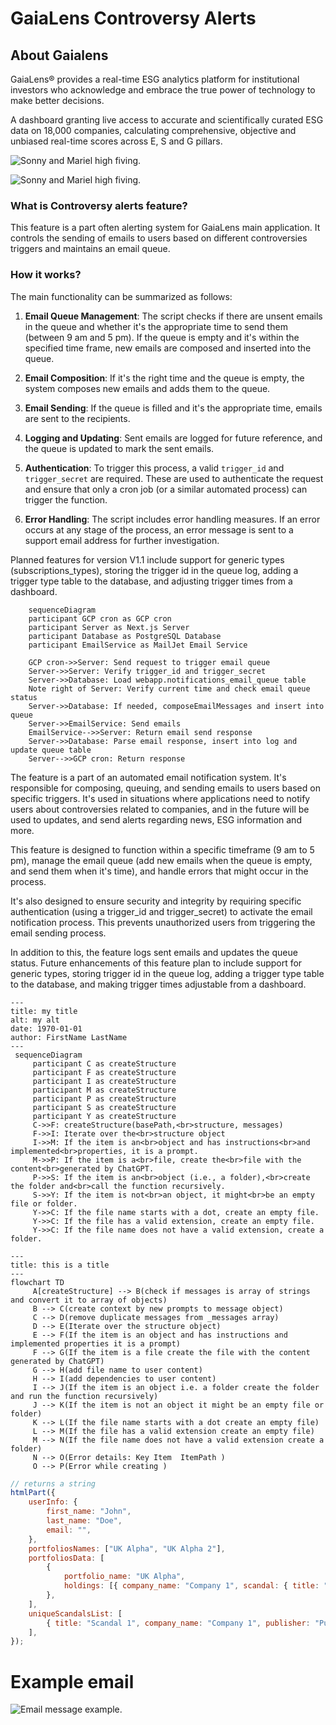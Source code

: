 # GaiaLens Controversy Alerts

## About Gaialens

GaiaLens® provides a real-time ESG analytics platform for institutional investors who acknowledge and embrace the true power of technology to make better decisions.

A dashboard granting live access to accurate and scientifically curated ESG data on 18,000 companies, calculating comprehensive, objective and unbiased real-time scores across E, S and G pillars.

![Sonny and Mariel high fiving.](https:static.wixstatic.com/media/11062b_4daa8bdb13034c7d89bf5a394a27b9ebf000.jpg/v1/fill/w_1479,h_401,al_c,q_85,usm_0.33_1.00_0.00,enc_auto/11062b_4daa8bdb13034c7d89bf5a394a27b9ebf000.jpg 'High Five')

![Sonny and Mariel high fiving.](https://docs.swimm.io/assets/images/mermaidSwimm-531b57f971f5ab159ebbca77536e8605.gif 'High Five')

### What is Controversy alerts feature?

This feature is a part often alerting system for GaiaLens main application. It controls the sending of emails to users based on different controversies triggers and maintains an email queue.

### How it works?

The main functionality can be summarized as follows:

1. **Email Queue Management**: The script checks if there are unsent emails in the queue and whether it's the appropriate time to send them (between 9 am and 5 pm). If the queue is empty and it's within the specified time frame, new emails are composed and inserted into the queue.

2. **Email Composition**: If it's the right time and the queue is empty, the system composes new emails and adds them to the queue.

3. **Email Sending**: If the queue is filled and it's the appropriate time, emails are sent to the recipients.

4. **Logging and Updating**: Sent emails are logged for future reference, and the queue is updated to mark the sent emails.

5. **Authentication**: To trigger this process, a valid `trigger_id` and `trigger_secret` are required. These are used to authenticate the request and ensure that only a cron job (or a similar automated process) can trigger the function.

6. **Error Handling**: The script includes error handling measures. If an error occurs at any stage of the process, an error message is sent to a support email address for further investigation.

Planned features for version V1.1 include support for generic types (subscriptions_types), storing the trigger id in the queue log, adding a trigger type table to the database, and adjusting trigger times from a dashboard.

```mermaid
    sequenceDiagram
    participant GCP cron as GCP cron
    participant Server as Next.js Server
    participant Database as PostgreSQL Database
    participant EmailService as MailJet Email Service

    GCP cron->>Server: Send request to trigger email queue
    Server->>Server: Verify trigger_id and trigger_secret
    Server->>Database: Load webapp.notifications_email_queue table
    Note right of Server: Verify current time and check email queue status
    Server->>Database: If needed, composeEmailMessages and insert into queue
    Server->>EmailService: Send emails
    EmailService-->>Server: Return email send response
    Server->>Database: Parse email response, insert into log and update queue table
    Server-->>GCP cron: Return response
```

The feature  is a part of an automated email notification system. It's responsible for composing, queuing, and sending emails to users based on specific triggers. It's used in situations where applications need to notify users about controversies related to companies, and in the future will be used to updates, and send alerts regarding news, ESG information and more.

This feature is designed to function within a specific timeframe (9 am to 5 pm), manage the email queue (add new emails when the queue is empty, and send them when it's time), and handle errors that might occur in the process.

It's also designed to ensure security and integrity by requiring specific authentication (using a trigger_id and trigger_secret) to activate the email notification process. This prevents unauthorized users from triggering the email sending process.

In addition to this, the feature logs sent emails and updates the queue status. Future enhancements of this feature plan to include support for generic types, storing trigger id in the queue log, adding a trigger type table to the database, and making trigger times adjustable from a dashboard.

```mermaid
---
title: my title
alt: my alt
date: 1970-01-01
author: FirstName LastName
---
 sequenceDiagram
     participant C as createStructure
     participant F as createStructure
     participant I as createStructure
     participant M as createStructure
     participant P as createStructure
     participant S as createStructure
     participant Y as createStructure
     C->>F: createStructure(basePath,<br>structure, messages)
     F->>I: Iterate over the<br>structure object
     I->>M: If the item is an<br>object and has instructions<br>and implemented<br>properties, it is a prompt.
     M->>P: If the item is a<br>file, create the<br>file with the content<br>generated by ChatGPT.
     P->>S: If the item is an<br>object (i.e., a folder),<br>create the folder and<br>call the function recursively.
     S->>Y: If the item is not<br>an object, it might<br>be an empty file or folder.
     Y->>C: If the file name starts with a dot, create an empty file.
     Y->>C: If the file has a valid extension, create an empty file.
     Y->>C: If the file name does not have a valid extension, create a folder.
```

```mermaid
---
title: this is a title
---
flowchart TD
     A[createStructure] --> B(check if messages is array of strings and convert it to array of objects)
     B --> C(create context by new prompts to message object)
     C --> D(remove duplicate messages from _messages array)
     D --> E(Iterate over the structure object)
     E --> F(If the item is an object and has instructions and implemented properties it is a prompt)
     F --> G(If the item is a file create the file with the content generated by ChatGPT)
     G --> H(add file name to user content)
     H --> I(add dependencies to user content)
     I --> J(If the item is an object i.e. a folder create the folder and run the function recursively)
     J --> K(If the item is not an object it might be an empty file or folder)
     K --> L(If the file name starts with a dot create an empty file)
     L --> M(If the file has a valid extension create an empty file)
     M --> N(If the file name does not have a valid extension create a folder)
     N --> O(Error details: Key Item  ItemPath )
     O --> P(Error while creating )
```

```js
// returns a string
htmlPart({
    userInfo: {
        first_name: "John",
        last_name: "Doe",
        email: "",
    },
    portfoliosNames: ["UK Alpha", "UK Alpha 2"],
    portfoliosData: [
        {
            portfolio_name: "UK Alpha",
            holdings: [{ company_name: "Company 1", scandal: { title: "Scandal 1" } }],
        },
    ],
    uniqueScandalsList: [
        { title: "Scandal 1", company_name: "Company 1", publisher: "Publisher 1" },
    ],
});
```

# Example email

![Email message example.](images/email.png 'Email')